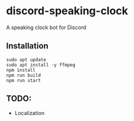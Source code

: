 # discord-speaking-clock
A speaking clock bot for Discord

## Installation

```
sudo apt update
sudo apt install -y ffmpeg
npm install
npm run build
npm run start
```

## TODO:
- Localization
